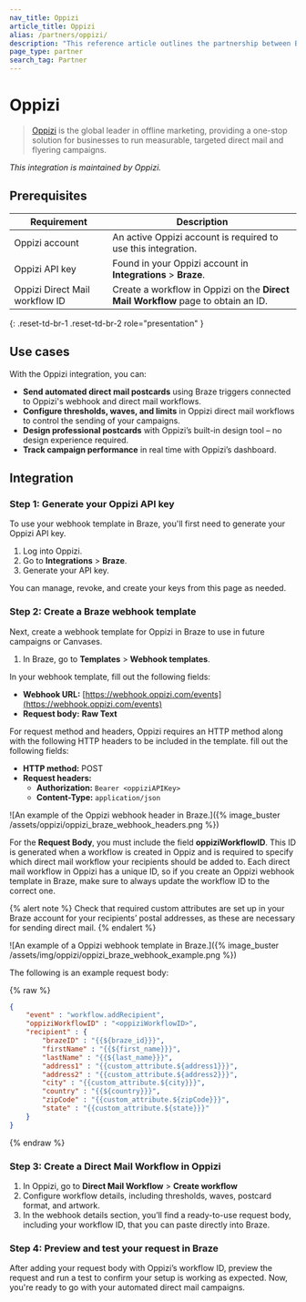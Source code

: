 ```yaml
---
nav_title: Oppizi
article_title: Oppizi 
alias: /partners/oppizi/
description: "This reference article outlines the partnership between Braze and Oppizi."
page_type: partner
search_tag: Partner
---
```


# Oppizi

> [Oppizi](https://www.oppizi.com/) is the global leader in offline marketing, providing a one-stop solution for businesses to run measurable, targeted direct mail and flyering campaigns.

_This integration is maintained by Oppizi._

## Prerequisites

| Requirement                    | Description                                                                   |
| ------------------------------ | ----------------------------------------------------------------------------- |
| Oppizi account                 | An active Oppizi account is required to use this integration.                 |
| Oppizi API key                 | Found in your Oppizi account in **Integrations** > **Braze**.                |
| Oppizi Direct Mail workflow ID | Create a workflow in Oppizi on the **Direct Mail Workflow** page to obtain an ID. |
{: .reset-td-br-1 .reset-td-br-2 role="presentation" }

## Use cases

With the Oppizi integration, you can:

* **Send automated direct mail postcards** using Braze triggers connected to Oppizi's webhook and direct mail workflows.
* **Configure thresholds, waves, and limits** in Oppizi direct mail workflows to control the sending of your campaigns.
* **Design professional postcards** with Oppizi’s built-in design tool – no design experience required.
* **Track campaign performance** in real time with Oppizi’s dashboard.

## Integration

### Step 1: Generate your Oppizi API key 

To use your webhook template in Braze, you'll first need to generate your Oppizi API key.

1. Log into Oppizi.
2. Go to **Integrations** > **Braze**.
3. Generate your API key.

You can manage, revoke, and create your keys from this page as needed.

### Step 2: Create a Braze webhook template

Next, create a webhook template for Oppizi in Braze to use in future campaigns or Canvases.

1. In Braze, go to **Templates** > **Webhook templates**.

In your webhook template, fill out the following fields:

- **Webhook URL:** [https://webhook.oppizi.com/events](https://webhook.oppizi.com/events)
- **Request body:** **Raw Text**

For request method and headers, Oppizi requires an HTTP method along with the following HTTP headers to be included in the template. fill out the following fields:

- **HTTP method:** POST
- **Request headers:**
  - **Authorization:** `Bearer <oppiziAPIKey>`
  - **Content-Type:** `application/json`

![An example of the Oppizi webhook header in Braze.]({% image_buster /assets/oppizi/oppizi_braze_webhook_headers.png %})

For the **Request Body**, you must include the field **oppiziWorkflowID**. This ID is generated when a workflow is created in Oppiz and is required to specify which direct mail workflow your recipients should be added to. Each direct mail workflow in Oppizi has a unique ID, so if you create an Oppizi webhook template in Braze, make sure to always update the workflow ID to the correct one.

{% alert note %}
Check that required custom attributes are set up in your Braze account for your recipients’ postal addresses, as these are necessary for sending direct mail.
{% endalert %}

![An example of a Oppizi webhook template in Braze.]({% image_buster /assets/img/oppizi/oppizi_braze_webhook_example.png %})

The following is an example request body:

{% raw %}
```json
{
    "event" : "workflow.addRecipient",
    "oppiziWorkflowID" : "<oppiziWorkflowID>",
    "recipient" : {
        "brazeID" : "{{${braze_id}}}",
        "firstName" : "{{${first_name}}}",
        "lastName" : "{{${last_name}}}",
        "address1" : "{{custom_attribute.${address1}}}",
        "address2" : "{{custom_attribute.${address2}}}",
        "city" : "{{custom_attribute.${city}}}",
        "country" : "{{${country}}}",
        "zipCode" : "{{custom_attribute.${zipCode}}}",
        "state" : "{{custom_attribute.${state}}}"
    }
}
```
{% endraw %}

### Step 3: Create a Direct Mail Workflow in Oppizi

1. In Oppizi, go to **Direct Mail Workflow** > **Create workflow**
2. Configure workflow details, including thresholds, waves, postcard format, and artwork.
3. In the webhook details section, you’ll find a ready-to-use request body, including your workflow ID, that you can paste directly into Braze.

### Step 4: Preview and test your request in Braze

After adding your request body with Oppizi’s workflow ID, preview the request and run a test to confirm your setup is working as expected. Now, you're ready to go with your automated direct mail campaigns.